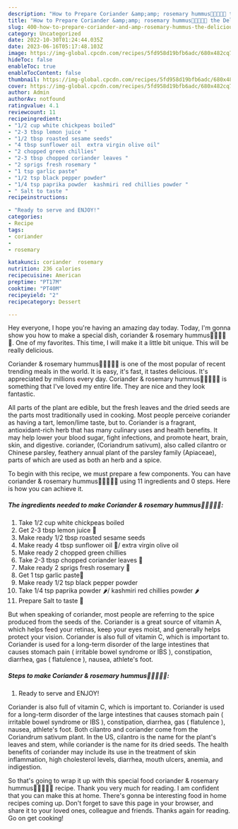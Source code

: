 ```yaml
---
description: "How to Prepare Coriander &amp;amp; rosemary hummus🌿🌱🥀🧄🌻 the Delicious"
title: "How to Prepare Coriander &amp;amp; rosemary hummus🌿🌱🥀🧄🌻 the Delicious"
slug: 400-how-to-prepare-coriander-and-amp-rosemary-hummus-the-delicious
category: Uncategorized
date: 2022-10-30T01:24:44.035Z
date: 2023-06-16T05:17:48.103Z
image: https://img-global.cpcdn.com/recipes/5fd958d19bfb6adc/680x482cq70/coriander-rosemary-hummus-recipe-main-photo.jpg
hideToc: false
enableToc: true
enableTocContent: false
thumbnail: https://img-global.cpcdn.com/recipes/5fd958d19bfb6adc/680x482cq70/coriander-rosemary-hummus-recipe-main-photo.jpg
cover: https://img-global.cpcdn.com/recipes/5fd958d19bfb6adc/680x482cq70/coriander-rosemary-hummus-recipe-main-photo.jpg
author: Admin
authorAv: notfound
ratingvalue: 4.1
reviewcount: 11
recipeingredient:
- "1/2 cup white chickpeas boiled"
- "2-3 tbsp lemon juice "
- "1/2 tbsp roasted sesame seeds"
- "4 tbsp sunflower oil  extra virgin olive oil"
- "2 chopped green chillies"
- "2-3 tbsp chopped coriander leaves "
- "2 sprigs fresh rosemary "
- "1 tsp garlic paste"
- "1/2 tsp black pepper powder"
- "1/4 tsp paprika powder  kashmiri red chillies powder "
- " Salt to taste "
recipeinstructions:

- "Ready to serve and ENJOY!"
categories:
- Recipe
tags:
- coriander
- 
- rosemary

katakunci: coriander  rosemary 
nutrition: 236 calories
recipecuisine: American
preptime: "PT17M"
cooktime: "PT40M"
recipeyield: "2"
recipecategory: Dessert

---
```



Hey everyone, I hope you're having an amazing day today. Today, I'm gonna show you how to make a special dish, coriander &amp; rosemary hummus🌿🌱🥀🧄🌻. One of my favorites. This time, I will make it a little bit unique. This will be really delicious.

Coriander &amp; rosemary hummus🌿🌱🥀🧄🌻 is one of the most popular of recent trending meals in the world. It is easy, it's fast, it tastes delicious. It's appreciated by millions every day. Coriander &amp; rosemary hummus🌿🌱🥀🧄🌻 is something that I've loved my entire life. They are nice and they look fantastic.

All parts of the plant are edible, but the fresh leaves and the dried seeds are the parts most traditionally used in cooking. Most people perceive coriander as having a tart, lemon/lime taste, but to. Coriander is a fragrant, antioxidant-rich herb that has many culinary uses and health benefits. It may help lower your blood sugar, fight infections, and promote heart, brain, skin, and digestive. coriander, (Coriandrum sativum), also called cilantro or Chinese parsley, feathery annual plant of the parsley family (Apiaceae), parts of which are used as both an herb and a spice.


To begin with this recipe, we must prepare a few components. You can have coriander &amp; rosemary hummus🌿🌱🥀🧄🌻 using 11 ingredients and 0 steps. Here is how you can achieve it.

<!--inarticleads1-->

##### The ingredients needed to make Coriander &amp; rosemary hummus🌿🌱🥀🧄🌻:

1. Take 1/2 cup white chickpeas boiled
1. Get 2-3 tbsp lemon juice 🍋
1. Make ready 1/2 tbsp roasted sesame seeds
1. Make ready 4 tbsp sunflower oil 🌻/ extra virgin olive oil
1. Make ready 2 chopped green chillies
1. Take 2-3 tbsp chopped coriander leaves 🌿
1. Make ready 2 sprigs fresh rosemary 🥀
1. Get 1 tsp garlic paste🧄
1. Make ready 1/2 tsp black pepper powder
1. Take 1/4 tsp paprika powder 🌶️/ kashmiri red chillies powder 🌶️
1. Prepare  Salt to taste 🧂


But when speaking of coriander, most people are referring to the spice produced from the seeds of the. Coriander is a great source of vitamin A, which helps feed your retinas, keep your eyes moist, and generally helps protect your vision. Coriander is also full of vitamin C, which is important to. Coriander is used for a long-term disorder of the large intestines that causes stomach pain ( irritable bowel syndrome or IBS ), constipation, diarrhea, gas ( flatulence ), nausea, athlete&#39;s foot. 

<!--inarticleads2-->

##### Steps to make Coriander &amp; rosemary hummus🌿🌱🥀🧄🌻:


1. Ready to serve and ENJOY!

Coriander is also full of vitamin C, which is important to. Coriander is used for a long-term disorder of the large intestines that causes stomach pain ( irritable bowel syndrome or IBS ), constipation, diarrhea, gas ( flatulence ), nausea, athlete&#39;s foot. Both cilantro and coriander come from the Coriandrum sativum plant. In the US, cilantro is the name for the plant&#39;s leaves and stem, while coriander is the name for its dried seeds. The health benefits of coriander may include its use in the treatment of skin inflammation, high cholesterol levels, diarrhea, mouth ulcers, anemia, and indigestion. 

So that's going to wrap it up with this special food coriander &amp; rosemary hummus🌿🌱🥀🧄🌻 recipe. Thank you very much for reading. I am confident that you can make this at home. There's gonna be interesting food in home recipes coming up. Don't forget to save this page in your browser, and share it to your loved ones, colleague and friends. Thanks again for reading. Go on get cooking!
